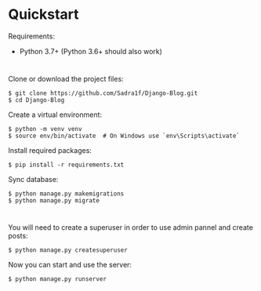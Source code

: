 # Quickstart

Requirements:
- Python 3.7+ (Python 3.6+ should also work)

#

Clone or download the project files:

    $ git clone https://github.com/Sadra1f/Django-Blog.git
    $ cd Django-Blog

Create a virtual environment:

    $ python -m venv venv
    $ source env/bin/activate  # On Windows use `env\Scripts\activate`

Install required packages:

    $ pip install -r requirements.txt

Sync database:
    
    $ python manage.py makemigrations
    $ python manage.py migrate

#

You will need to create a superuser in order to use admin pannel and create posts:

    $ python manage.py createsuperuser

Now you can start and use the server:

    $ python manage.py runserver
